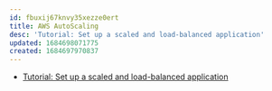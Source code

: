 ```yaml
---
id: fbuxij67knvy35xezze0ert
title: AWS AutoScaling
desc: 'Tutorial: Set up a scaled and load-balanced application'
updated: 1684698071775
created: 1684697970837
---
```


* [Tutorial: Set up a scaled and load-balanced application](https://docs.aws.amazon.com/autoscaling/ec2/userguide/tutorial-ec2-auto-scaling-load-balancer.html)


